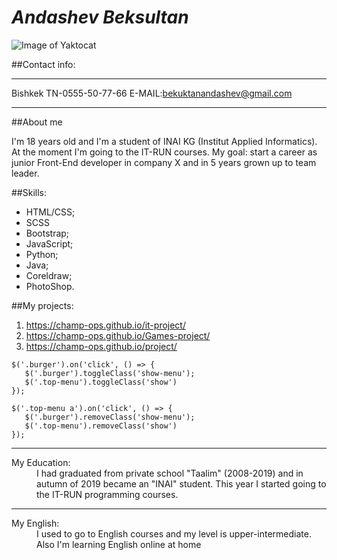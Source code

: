 # _Andashev Beksultan_
![Image of Yaktocat](https://octodex.github.com/images/yaktocat.png)


##Contact info:

***
Bishkek
TN-0555-50-77-66
E-MAIL:bekuktanandashev@gmail.com
***


##About me

 I'm 18 years old and I'm a student of INAI KG
 (Institut Applied Informatics). At the moment I'm going
 to the IT-RUN courses. 
  My goal:  start a career as junior Front-End developer in 
 company X and in 5 years grown up to team leader.



##Skills:

* HTML/CSS;
* SCSS
* Bootstrap;
* JavaScript;
* Python;
* Java;
* Coreldraw;
* PhotoShop.



 ##My projects:
 
 1. https://champ-ops.github.io/it-project/  
 2. https://champ-ops.github.io/Games-project/
 3. https://champ-ops.github.io/project/
 ```
$('.burger').on('click', () => {
    $('.burger').toggleClass('show-menu');
    $('.top-menu').toggleClass('show')
});

$('.top-menu a').on('click', () => {
    $('.burger').removeClass('show-menu');
    $('.top-menu').removeClass('show')
});
```

***

<dl>
<dt>My Education:</dt> 
      <dd> 
        I had graduated from  private school "Taalim" (2008-2019)
        and in autumn of 2019 became an "INAI" student. This year
        I started going to the IT-RUN programming courses. 
      </dd>
</dl>


***
 

<dl>
<dt>My English:</dt>
        <dd>I used to go to English courses and my level is 
            upper-intermediate. Also I'm learning English 
            online at home
        </dd>
</dl>
